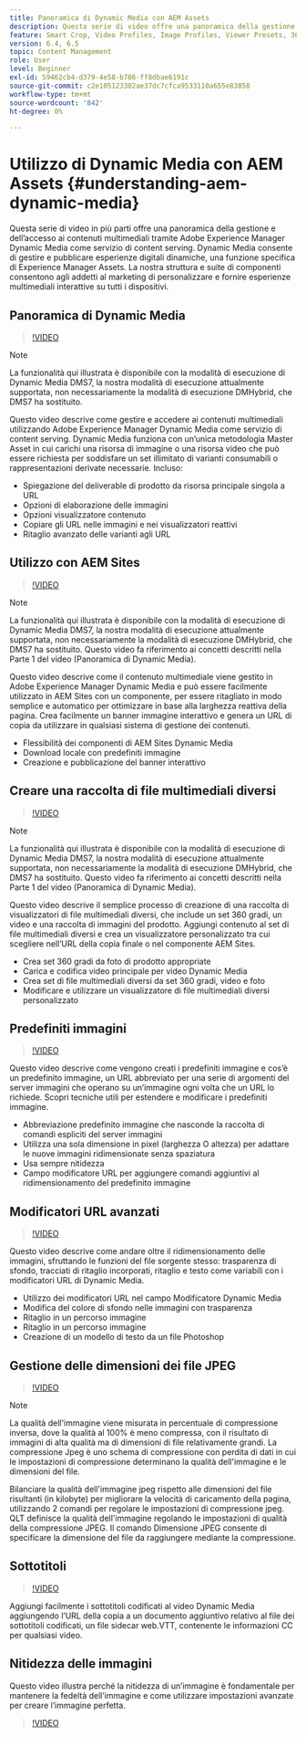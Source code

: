 ```yaml
---
title: Panoramica di Dynamic Media con AEM Assets
description: Questa serie di video offre una panoramica della gestione e dell’accesso ai contenuti multimediali tramite Adobe Experience Manager Dynamic Media come servizio di content serving. Dynamic Media consente di gestire e pubblicare esperienze digitali dinamiche, una funzione specifica di Experience Manager Assets. La nostra struttura e suite di componenti consentono agli addetti al marketing di personalizzare e fornire esperienze multimediali interattive su tutti i dispositivi.
feature: Smart Crop, Video Profiles, Image Profiles, Viewer Presets, 360 VR Video, Image Sets, Spin Sets
version: 6.4, 6.5
topic: Content Management
role: User
level: Beginner
exl-id: 59462cb4-d379-4e58-b786-ff8dbae6191c
source-git-commit: c2e105123302ae37dc7cfca9533110a655e83858
workflow-type: tm+mt
source-wordcount: '842'
ht-degree: 0%

---
```


# Utilizzo di Dynamic Media con AEM Assets {#understanding-aem-dynamic-media}

Questa serie di video in più parti offre una panoramica della gestione e dell’accesso ai contenuti multimediali tramite Adobe Experience Manager Dynamic Media come servizio di content serving. Dynamic Media consente di gestire e pubblicare esperienze digitali dinamiche, una funzione specifica di Experience Manager Assets. La nostra struttura e suite di componenti consentono agli addetti al marketing di personalizzare e fornire esperienze multimediali interattive su tutti i dispositivi.

## Panoramica di Dynamic Media

>[!VIDEO](https://video.tv.adobe.com/v/27144?quality=12&learn=on)

>[!NOTE]
>
>La funzionalità qui illustrata è disponibile con la modalità di esecuzione di Dynamic Media DMS7, la nostra modalità di esecuzione attualmente supportata, non necessariamente la modalità di esecuzione DMHybrid, che DMS7 ha sostituito.

Questo video descrive come gestire e accedere ai contenuti multimediali utilizzando Adobe Experience Manager Dynamic Media come servizio di content serving. Dynamic Media funziona con un’unica metodologia Master Asset in cui carichi una risorsa di immagine o una risorsa video che può essere richiesta per soddisfare un set illimitato di varianti consumabili o rappresentazioni derivate necessarie. Incluso:

* Spiegazione del deliverable di prodotto da risorsa principale singola a URL
* Opzioni di elaborazione delle immagini
* Opzioni visualizzatore contenuto
* Copiare gli URL nelle immagini e nei visualizzatori reattivi
* Ritaglio avanzato delle varianti agli URL

## Utilizzo con AEM Sites

>[!VIDEO](https://video.tv.adobe.com/v/27145?quality=12&learn=on)

>[!NOTE]
>
>La funzionalità qui illustrata è disponibile con la modalità di esecuzione di Dynamic Media DMS7, la nostra modalità di esecuzione attualmente supportata, non necessariamente la modalità di esecuzione DMHybrid, che DMS7 ha sostituito. Questo video fa riferimento ai concetti descritti nella Parte 1 del video (Panoramica di Dynamic Media).

Questo video descrive come il contenuto multimediale viene gestito in Adobe Experience Manager Dynamic Media e può essere facilmente utilizzato in AEM Sites con un componente, per essere ritagliato in modo semplice e automatico per ottimizzare in base alla larghezza reattiva della pagina. Crea facilmente un banner immagine interattivo e genera un URL di copia da utilizzare in qualsiasi sistema di gestione dei contenuti.

* Flessibilità dei componenti di AEM Sites Dynamic Media
* Download locale con predefiniti immagine
* Creazione e pubblicazione del banner interattivo

## Creare una raccolta di file multimediali diversi

>[!VIDEO](https://video.tv.adobe.com/v/27146?quality=12&learn=on)

>[!NOTE]
>
>La funzionalità qui illustrata è disponibile con la modalità di esecuzione di Dynamic Media DMS7, la nostra modalità di esecuzione attualmente supportata, non necessariamente la modalità di esecuzione DMHybrid, che DMS7 ha sostituito. Questo video fa riferimento ai concetti descritti nella Parte 1 del video (Panoramica di Dynamic Media).

Questo video descrive il semplice processo di creazione di una raccolta di visualizzatori di file multimediali diversi, che include un set 360 gradi, un video e una raccolta di immagini del prodotto. Aggiungi contenuto al set di file multimediali diversi e crea un visualizzatore personalizzato tra cui scegliere nell’URL della copia finale o nel componente AEM Sites.

* Crea set 360 gradi da foto di prodotto appropriate
* Carica e codifica video principale per video Dynamic Media
* Crea set di file multimediali diversi da set 360 gradi, video e foto
* Modificare e utilizzare un visualizzatore di file multimediali diversi personalizzato

## Predefiniti immagini

>[!VIDEO](https://video.tv.adobe.com/v/27320?quality=12&learn=on)

Questo video descrive come vengono creati i predefiniti immagine e cos’è un predefinito immagine, un URL abbreviato per una serie di argomenti del server immagini che operano su un’immagine ogni volta che un URL lo richiede. Scopri tecniche utili per estendere e modificare i predefiniti immagine.

* Abbreviazione predefinito immagine che nasconde la raccolta di comandi espliciti del server immagini
* Utilizza una sola dimensione in pixel (larghezza O altezza) per adattare le nuove immagini ridimensionate senza spaziatura
* Usa sempre nitidezza
* Campo modificatore URL per aggiungere comandi aggiuntivi al ridimensionamento del predefinito immagine

## Modificatori URL avanzati

>[!VIDEO](https://video.tv.adobe.com/v/27319?quality=12&learn=on)

Questo video descrive come andare oltre il ridimensionamento delle immagini, sfruttando le funzioni del file sorgente stesso: trasparenza di sfondo, tracciati di ritaglio incorporati, ritaglio e testo come variabili con i modificatori URL di Dynamic Media.

* Utilizzo dei modificatori URL nel campo Modificatore Dynamic Media
* Modifica del colore di sfondo nelle immagini con trasparenza
* Ritaglio in un percorso immagine
* Ritaglio in un percorso immagine
* Creazione di un modello di testo da un file Photoshop

## Gestione delle dimensioni dei file JPEG

>[!VIDEO](https://video.tv.adobe.com/v/27404?quality=12&learn=on)


>[!NOTE]
>
>La qualità dell&#39;immagine viene misurata in percentuale di compressione inversa, dove la qualità al 100% è meno compressa, con il risultato di immagini di alta qualità ma di dimensioni di file relativamente grandi. La compressione Jpeg è uno schema di compressione con perdita di dati in cui le impostazioni di compressione determinano la qualità dell&#39;immagine e le dimensioni del file.

Bilanciare la qualità dell&#39;immagine jpeg rispetto alle dimensioni del file risultanti (in kilobyte) per migliorare la velocità di caricamento della pagina, utilizzando 2 comandi per regolare le impostazioni di compressione jpeg. QLT definisce la qualità dell&#39;immagine regolando le impostazioni di qualità della compressione JPEG. Il comando Dimensione JPEG consente di specificare la dimensione del file da raggiungere mediante la compressione.

## Sottotitoli

>[!VIDEO](https://video.tv.adobe.com/v/28074?quality=12&learn=on)

Aggiungi facilmente i sottotitoli codificati al video Dynamic Media aggiungendo l’URL della copia a un documento aggiuntivo relativo al file dei sottotitoli codificati, un file sidecar web.VTT, contenente le informazioni CC per qualsiasi video.

## Nitidezza delle immagini

Questo video illustra perché la nitidezza di un’immagine è fondamentale per mantenere la fedeltà dell’immagine e come utilizzare impostazioni avanzate per creare l’immagine perfetta.

>[!VIDEO](https://demos-pub.assetsadobe.com/etc/dam/viewers/s7viewers/html5/VideoViewer.html?asset=%2Fcontent%2Fdam%2Fdm-public-facing-upgrade-portal-video%2F04_DynamicImagery_AdvancedSettings_071917_BH.mp4&amp;config=/etc/dam/presets/viewer/Video_social&amp;serverUrl=https%3A%2F%2Fadobedemo62-h.assetsadobe.com%2Fis%2Fimage%2F&amp;contenturl=%2F&amp;config2=/etc/dam/presets/analytics&amp;videoserverurl=https://gateway-na.assetsadobe.com/DMGateway/public/demoCo&amp;posterimage=/content/dam/dm-public-facing-upgrade-portal-video/04_DynamicImagery_AdvancedSettings_071917_BH.mp4)
